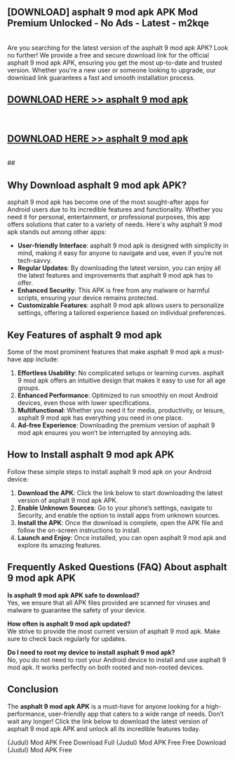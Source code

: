 ## [DOWNLOAD] asphalt 9 mod apk APK Mod  Premium Unlocked - No Ads - Latest - m2kqe <br>
<br>
Are you searching for the latest version of the asphalt 9 mod apk APK? Look no further! We provide a free and secure download link for the official asphalt 9 mod apk APK, ensuring you get the most up-to-date and trusted version. Whether you're a new user or someone looking to upgrade, our download link guarantees a fast and smooth installation process.


## [DOWNLOAD HERE >> asphalt 9 mod apk](http://leaked.freeplayer.one?title=asphalt_9_mod_apk&ref=23)
  <br>

## [DOWNLOAD HERE >> asphalt 9 mod apk](http://leaked.freeplayer.one?title=asphalt_9_mod_apk&ref=23)
  <br>
  ##



## Why Download asphalt 9 mod apk APK?

asphalt 9 mod apk has become one of the most sought-after apps for Android users due to its incredible features and functionality. Whether you need it for personal, entertainment, or professional purposes, this app offers solutions that cater to a variety of needs. Here's why asphalt 9 mod apk stands out among other apps:

- **User-friendly Interface**: asphalt 9 mod apk is designed with simplicity in mind, making it easy for anyone to navigate and use, even if you’re not tech-savvy.
- **Regular Updates**: By downloading the latest version, you can enjoy all the latest features and improvements that asphalt 9 mod apk has to offer.
- **Enhanced Security**: This APK is free from any malware or harmful scripts, ensuring your device remains protected.
- **Customizable Features**: asphalt 9 mod apk allows users to personalize settings, offering a tailored experience based on individual preferences.

## Key Features of asphalt 9 mod apk

Some of the most prominent features that make asphalt 9 mod apk a must-have app include:

1. **Effortless Usability**: No complicated setups or learning curves. asphalt 9 mod apk offers an intuitive design that makes it easy to use for all age groups.
2. **Enhanced Performance**: Optimized to run smoothly on most Android devices, even those with lower specifications.
3. **Multifunctional**: Whether you need it for media, productivity, or leisure, asphalt 9 mod apk has everything you need in one place.
4. **Ad-free Experience**: Downloading the premium version of asphalt 9 mod apk ensures you won’t be interrupted by annoying ads.

## How to Install asphalt 9 mod apk APK

Follow these simple steps to install asphalt 9 mod apk on your Android device:

1. **Download the APK**: Click the link below to start downloading the latest version of asphalt 9 mod apk APK.
2. **Enable Unknown Sources**: Go to your phone’s settings, navigate to Security, and enable the option to install apps from unknown sources.
3. **Install the APK**: Once the download is complete, open the APK file and follow the on-screen instructions to install.
4. **Launch and Enjoy**: Once installed, you can open asphalt 9 mod apk and explore its amazing features.

## Frequently Asked Questions (FAQ) About asphalt 9 mod apk APK

**Is asphalt 9 mod apk APK safe to download?**  
Yes, we ensure that all APK files provided are scanned for viruses and malware to guarantee the safety of your device.

**How often is asphalt 9 mod apk updated?**  
We strive to provide the most current version of asphalt 9 mod apk. Make sure to check back regularly for updates.

**Do I need to root my device to install asphalt 9 mod apk?**  
No, you do not need to root your Android device to install and use asphalt 9 mod apk. It works perfectly on both rooted and non-rooted devices.

## Conclusion

The **asphalt 9 mod apk APK** is a must-have for anyone looking for a high-performance, user-friendly app that caters to a wide range of needs. Don’t wait any longer! Click the link below to download the latest version of asphalt 9 mod apk APK and unlock all its incredible features today.

{Judul} Mod APK Free
Download Full {Judul} Mod APK Free
Free Download {Judul} Mod APK Free

